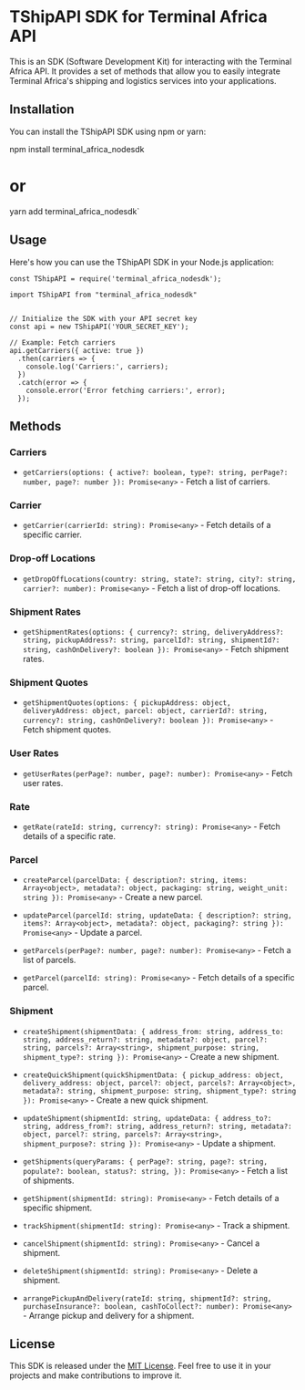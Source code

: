 ﻿# TShipAPI SDK for Terminal Africa API

This is an SDK (Software Development Kit) for interacting with the Terminal Africa API. It provides a set of methods that allow you to easily integrate Terminal Africa's shipping and logistics services into your applications.

## Installation

You can install the TShipAPI SDK using npm or yarn:

npm install terminal_africa_nodesdk
# or
yarn add terminal_africa_nodesdk` 

## Usage

Here's how you can use the TShipAPI SDK in your Node.js application:

    const TShipAPI = require('terminal_africa_nodesdk');

    import TShipAPI from "terminal_africa_nodesdk"

    
    // Initialize the SDK with your API secret key
    const api = new TShipAPI('YOUR_SECRET_KEY');
    
    // Example: Fetch carriers
    api.getCarriers({ active: true })
      .then(carriers => {
        console.log('Carriers:', carriers);
      })
      .catch(error => {
        console.error('Error fetching carriers:', error);
      });

## Methods

### Carriers

-   `getCarriers(options: { active?: boolean, type?: string, perPage?: number, page?: number }): Promise<any>` - Fetch a list of carriers.

### Carrier

-   `getCarrier(carrierId: string): Promise<any>` - Fetch details of a specific carrier.

### Drop-off Locations

-   `getDropOffLocations(country: string, state?: string, city?: string, carrier?: number): Promise<any>` - Fetch a list of drop-off locations.

### Shipment Rates

-   `getShipmentRates(options: { currency?: string, deliveryAddress?: string, pickupAddress?: string, parcelId?: string, shipmentId?: string, cashOnDelivery?: boolean }): Promise<any>` - Fetch shipment rates.

### Shipment Quotes

-   `getShipmentQuotes(options: { pickupAddress: object, deliveryAddress: object, parcel: object, carrierId?: string, currency?: string, cashOnDelivery?: boolean }): Promise<any>` - Fetch shipment quotes.

### User Rates

-   `getUserRates(perPage?: number, page?: number): Promise<any>` - Fetch user rates.

### Rate

-   `getRate(rateId: string, currency?: string): Promise<any>` - Fetch details of a specific rate.

### Parcel

-   `createParcel(parcelData: { description?: string, items: Array<object>, metadata?: object, packaging: string, weight_unit: string }): Promise<any>` - Create a new parcel.
    
-   `updateParcel(parcelId: string, updateData: { description?: string, items?: Array<object>, metadata?: object, packaging?: string }): Promise<any>` - Update a parcel.
    
-   `getParcels(perPage?: number, page?: number): Promise<any>` - Fetch a list of parcels.
    
-   `getParcel(parcelId: string): Promise<any>` - Fetch details of a specific parcel.
    

### Shipment

-   `createShipment(shipmentData: { address_from: string, address_to: string, address_return?: string, metadata?: object, parcel?: string, parcels?: Array<string>, shipment_purpose: string, shipment_type?: string }): Promise<any>` - Create a new shipment.
    
-   `createQuickShipment(quickShipmentData: { pickup_address: object, delivery_address: object, parcel?: object, parcels?: Array<object>, metadata?: string, shipment_purpose: string, shipment_type?: string }): Promise<any>` - Create a new quick shipment.
    
-   `updateShipment(shipmentId: string, updateData: { address_to?: string, address_from?: string, address_return?: string, metadata?: object, parcel?: string, parcels?: Array<string>, shipment_purpose?: string }): Promise<any>` - Update a shipment.
    
-   `getShipments(queryParams: { perPage?: string, page?: string, populate?: boolean, status?: string, }): Promise<any>` - Fetch a list of shipments.
    
-   `getShipment(shipmentId: string): Promise<any>` - Fetch details of a specific shipment.
    
-   `trackShipment(shipmentId: string): Promise<any>` - Track a shipment.
    
-   `cancelShipment(shipmentId: string): Promise<any>` - Cancel a shipment.
    
-   `deleteShipment(shipmentId: string): Promise<any>` - Delete a shipment.
    
-   `arrangePickupAndDelivery(rateId: string, shipmentId?: string, purchaseInsurance?: boolean, cashToCollect?: number): Promise<any>` - Arrange pickup and delivery for a shipment.
    

## License

This SDK is released under the [MIT License](https://chat.openai.com/c/LICENSE). Feel free to use it in your projects and make contributions to improve it.

